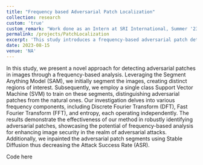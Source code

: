 ```yaml
---
title: "Frequency based Adversarial Patch Localization"
collection: research
custom: 'true'
custom_remark: "Work done as an Intern at SRI International, Summer '23"
permalink: /projects/PatchLocalization
excerpt: 'This study introduces a frequency-based adversarial patch detection method using SAM segmentation and SVM classification on image segments. Through independent analyses of DFT, FFT, and entropy, our approach proves effective in reliably identifying adversarial patches. View the code [here](https://github.com/SRI-CSL/Trinity/tree/patch_attack/patchAttacks)'
date: 2023-08-15
venue: 'NA'
---
```


<style>

/* Style the counter cards */
.card {
<!--   box-shadow: 0 4px 8px 0 rgba(0, 0, 0, 0.2); /* this adds the "card" effect */ -->
  padding: 16px;
<!--   text-align: center; -->
<!--   background-color: #f1f1f1; -->
}

a:link {
  text-decoration: none;
}
</style>

In this study, we present a novel approach for detecting adversarial patches in images through a frequency-based analysis. Leveraging the Segment Anything Model (SAM), we initially segment the images, creating distinct regions of interest. Subsequently, we employ a single class Support Vector Machine (SVM) to train on these segments, distinguishing adversarial patches from the natural ones. Our investigation delves into various frequency components, including Discrete Fourier Transform (DFT), Fast Fourier Transform (FFT), and entropy, each operating independently. The results demonstrate the effectiveness of our method in robustly identifying adversarial patches, showcasing the potential of frequency-based analysis for enhancing image security in the realm of adversarial attacks. Additionally, we inpainted the adversarial patch segments using Stable Diffusion thus decreasing the Attack Success Rate (ASR).  

Code [here](https://github.com/SRI-CSL/Trinity/tree/patch_attack/patchAttacks)
